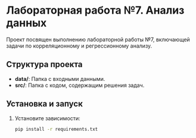 # Лабораторная работа №7. Анализ данных

Проект посвящен выполнению лабораторной работы №7, включающей задачи по корреляционному и регрессионному анализу.

## Структура проекта
- **data/**: Папка с входными данными.
- **src/**: Папка с кодом, содержащим решения задач.

## Установка и запуск
1. Установите зависимости:
   ```bash
   pip install -r requirements.txt
